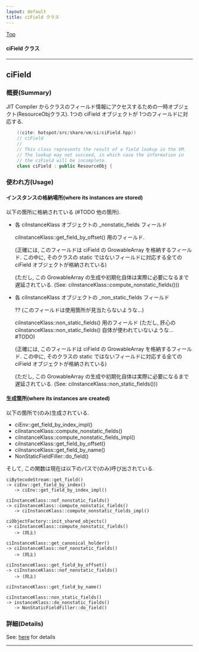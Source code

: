 ```yaml
---
layout: default
title: ciField クラス 
---
```

[Top](../index.html)

#### ciField クラス 



---
## <a name="no8SrN7trz" id="no8SrN7trz">ciField</a>

### 概要(Summary)
JIT Compiler からクラスのフィールド情報にアクセスするための一時オブジェクト(ResourceObjクラス).
1つの ciField オブジェクトが 1つのフィールドに対応する.


```cpp
    ((cite: hotspot/src/share/vm/ci/ciField.hpp))
    // ciField
    //
    // This class represents the result of a field lookup in the VM.
    // The lookup may not succeed, in which case the information in
    // the ciField will be incomplete.
    class ciField : public ResourceObj {
```

### 使われ方(Usage)
#### インスタンスの格納場所(where its instances are stored)
以下の箇所に格納されている (#TODO 他の箇所).

* 各 ciInstanceKlass オブジェクトの _nonstatic_fields フィールド
  
  ciInstanceKlass::get_field_by_offset() 用のフィールド.
  
  (正確には, このフィールドは ciField の GrowableArray を格納するフィールド.
  この中に, そのクラスの static ではないフィールドに対応する全ての ciField オブジェクトが格納されている)
  
  (ただし, この GrowableArray の生成や初期化自体は実際に必要になるまで遅延されている.
   (See: ciInstanceKlass::compute_nonstatic_fields()))

* 各 ciInstanceKlass オブジェクトの _non_static_fields フィールド
  
  ?? (このフィールドは使用箇所が見当たらないような...)

  ciInstanceKlass::non_static_fields() 用のフィールド
  (ただし, 肝心の ciInstanceKlass::non_static_fields() 自体が使われていないような... #TODO)
  
  (正確には, このフィールドは ciField の GrowableArray を格納するフィールド.
  この中に, そのクラスの static ではないフィールドに対応する全ての ciField オブジェクトが格納されている)
  
  (ただし, この GrowableArray の生成や初期化自体は実際に必要になるまで遅延されている.
   (See: ciInstanceKlass::non_static_fields()))

#### 生成箇所(where its instances are created)
以下の箇所で(のみ)生成されている.

* ciEnv::get_field_by_index_impl()
* ciInstanceKlass::compute_nonstatic_fields()
* ciInstanceKlass::compute_nonstatic_fields_impl()
* ciInstanceKlass::get_field_by_offset()
* ciInstanceKlass::get_field_by_name()
* NonStaticFieldFiller::do_field()

そして, この関数は現在は以下のパスで(のみ)呼び出されている.

```
ciBytecodeStream::get_field()
-> ciEnv::get_field_by_index()
   -> ciEnv::get_field_by_index_impl()

ciInstanceKlass::nof_nonstatic_fields()
-> ciInstanceKlass::compute_nonstatic_fields()
   -> ciInstanceKlass::compute_nonstatic_fields_impl()

ciObjectFactory::init_shared_objects()
-> ciInstanceKlass::compute_nonstatic_fields()
   -> (同上)

ciInstanceKlass::get_canonical_holder()
-> ciInstanceKlass::nof_nonstatic_fields()
   -> (同上)

ciInstanceKlass::get_field_by_offset()
-> ciInstanceKlass::nof_nonstatic_fields()
   -> (同上)

ciInstanceKlass::get_field_by_name()

ciInstanceKlass::non_static_fields()
-> instanceKlass::do_nonstatic_fields()
   -> NonStaticFieldFiller::do_field()
```




### 詳細(Details)
See: [here](../doxygen/classciField.html) for details

---
